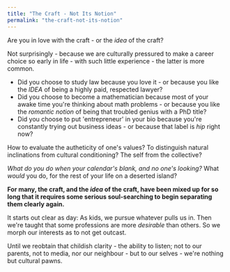 ```yaml
---
title: "The Craft - Not Its Notion"
permalink: "the-craft-not-its-notion"
---
```


Are you in love with the craft - or the *idea* of the craft?

Not surprisingly - because we are culturally pressured to make a career choice so early in life - with such little experience - the latter is more common.

* Did you choose to study law because you love it - or because you like the *IDEA* of being a highly paid, respected lawyer?
* Did you choose to become a mathematician because most of your awake time you're thinking about math problems - or because you like the *romantic notion* of being that troubled genius with a PhD title?
* Did you choose to put 'entrepreneur' in your bio because you're constantly trying out business ideas - or because that label is *hip* right now?

How to evaluate the autheticity of one's values? To distinguish natural inclinations from cultural conditioning? The self from the collective?

*What do you do when your calendar's blank, and no one's looking?* What *would* you do, for the rest of your life on a deserted island?

**For many, the craft, and the *idea* of the craft, have been mixed up for so long that it requires some serious soul-searching to begin separating them clearly again.**

It starts out clear as day: As kids, we pursue whatever pulls us in. Then we're taught that some professions are more *desirable* than others. So we morph our interests as to not get outcast.

Until we reobtain that childish clarity - the ability to listen; not to our parents, not to media, nor our neighbour - but to our selves - we're nothing but cultural pawns.
